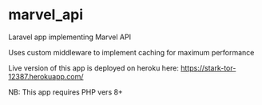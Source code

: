 # marvel_api 

Laravel app implementing Marvel API

Uses custom middleware to implement caching for maximum performance

Live version of this app is deployed on heroku here: https://stark-tor-12387.herokuapp.com/

NB: This app requires PHP vers 8+
  
  
